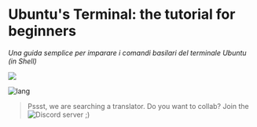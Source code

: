 # Ubuntu's Terminal: the tutorial for beginners
*Una guida semplice per imparare i comandi basilari del terminale Ubuntu (in Shell)*

<a href="https://github.com/RealRoti/Ubuntu-Terminal-For-Beginners/blob/main/tutorial.md"> <img src="https://img.shields.io/badge/LEGGI%20IL%20tutorial-informational?logo=read-the-docs&style=for-the-badge"> </a>

![lang](https://camo.githubusercontent.com/324833bbbccd9d46ff9fd40d99ab3e309e4f4177bc797e56f70fbeddae942d9a/68747470733a2f2f696d672e736869656c64732e696f2f62616467652f2532302546302539462538372541452546302539462538372542392d4954414c49414e2d696e616374697665)

> Pssst, we are searching a translator. Do you want to collab? Join the ![Discord server](https://dsc.gg/roti) ;)
